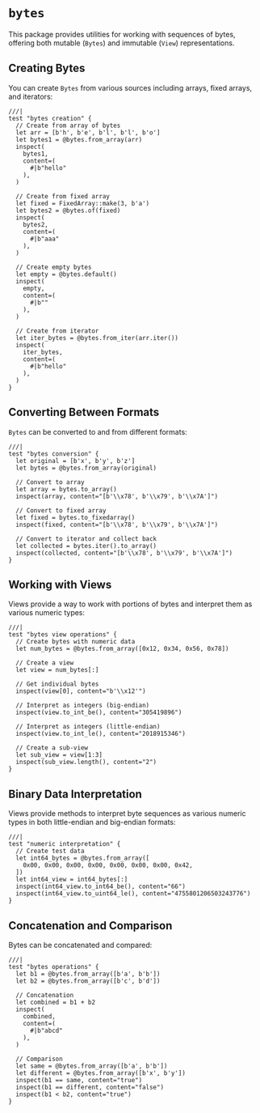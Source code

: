# `bytes`

This package provides utilities for working with sequences of bytes, offering both mutable (`Bytes`) and immutable (`View`) representations.

## Creating Bytes

You can create `Bytes` from various sources including arrays, fixed arrays, and iterators:

```moonbit
///|
test "bytes creation" {
  // Create from array of bytes
  let arr = [b'h', b'e', b'l', b'l', b'o']
  let bytes1 = @bytes.from_array(arr)
  inspect(
    bytes1,
    content=(
      #|b"hello"
    ),
  )

  // Create from fixed array
  let fixed = FixedArray::make(3, b'a')
  let bytes2 = @bytes.of(fixed)
  inspect(
    bytes2,
    content=(
      #|b"aaa"
    ),
  )

  // Create empty bytes
  let empty = @bytes.default()
  inspect(
    empty,
    content=(
      #|b""
    ),
  )

  // Create from iterator
  let iter_bytes = @bytes.from_iter(arr.iter())
  inspect(
    iter_bytes,
    content=(
      #|b"hello"
    ),
  )
}
```

## Converting Between Formats

`Bytes` can be converted to and from different formats:

```moonbit
///|
test "bytes conversion" {
  let original = [b'x', b'y', b'z']
  let bytes = @bytes.from_array(original)

  // Convert to array
  let array = bytes.to_array()
  inspect(array, content="[b'\\x78', b'\\x79', b'\\x7A']")

  // Convert to fixed array
  let fixed = bytes.to_fixedarray()
  inspect(fixed, content="[b'\\x78', b'\\x79', b'\\x7A']")

  // Convert to iterator and collect back
  let collected = bytes.iter().to_array()
  inspect(collected, content="[b'\\x78', b'\\x79', b'\\x7A']")
}
```

## Working with Views

Views provide a way to work with portions of bytes and interpret them as various numeric types:

```moonbit
///|
test "bytes view operations" {
  // Create bytes with numeric data
  let num_bytes = @bytes.from_array([0x12, 0x34, 0x56, 0x78])

  // Create a view
  let view = num_bytes[:]

  // Get individual bytes
  inspect(view[0], content="b'\\x12'")

  // Interpret as integers (big-endian)
  inspect(view.to_int_be(), content="305419896")

  // Interpret as integers (little-endian)
  inspect(view.to_int_le(), content="2018915346")

  // Create a sub-view
  let sub_view = view[1:3]
  inspect(sub_view.length(), content="2")
}
```

## Binary Data Interpretation

Views provide methods to interpret byte sequences as various numeric types in both little-endian and big-endian formats:

```moonbit
///|
test "numeric interpretation" {
  // Create test data
  let int64_bytes = @bytes.from_array([
    0x00, 0x00, 0x00, 0x00, 0x00, 0x00, 0x00, 0x42,
  ])
  let int64_view = int64_bytes[:]
  inspect(int64_view.to_int64_be(), content="66")
  inspect(int64_view.to_uint64_le(), content="4755801206503243776")
}
```

## Concatenation and Comparison

Bytes can be concatenated and compared:

```moonbit
///|
test "bytes operations" {
  let b1 = @bytes.from_array([b'a', b'b'])
  let b2 = @bytes.from_array([b'c', b'd'])

  // Concatenation
  let combined = b1 + b2
  inspect(
    combined,
    content=(
      #|b"abcd"
    ),
  )

  // Comparison
  let same = @bytes.from_array([b'a', b'b'])
  let different = @bytes.from_array([b'x', b'y'])
  inspect(b1 == same, content="true")
  inspect(b1 == different, content="false")
  inspect(b1 < b2, content="true")
}
```
